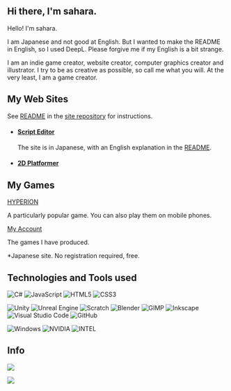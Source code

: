 ## Hi there, I'm sahara.

Hello! I'm sahara.

I am Japanese and not good at English. But I wanted to make the README in English, so I used DeepL. Please forgive me if my English is a bit strange.

I am an indie game creator, website creator, computer graphics creator and illustrator. I try to be as creative as possible, so call me what you will. At the very least, I am a game creator.

## My Web Sites
See [README](https://github.com/sahara581/site/blob/main/README.md) in the [site repository](https://github.com/sahara581/site) for instructions.
* #### [Script Editor](https://sahara581.github.io/site/Script/index.html)

  The site is in Japanese, with an English explanation in the [README](https://github.com/sahara581/site/blob/main/README.md).
* #### [2D Platformer](https://sahara581.github.io/site/PlatformerGame/index.html)

## My Games
[HYPERION](https://unityroom.com/games/hyperion)

A particularly popular game. You can also play them on mobile phones.

[My Account](https://unityroom.com/users/xvo0mbq61sgep8hr4ukj)

The games I have produced.

*Japanese site. No registration required, free.


## Technologies and Tools used
![C#](https://img.shields.io/badge/-C_SHARP-000000.svg?logo=C&style=for-the-badge)
![JavaScript](https://img.shields.io/badge/-JavaScript-000000.svg?logo=JAVASCRIPT&style=for-the-badge)
![HTML5](https://img.shields.io/badge/-HTML5-000000.svg?logo=HTML5&style=for-the-badge)
![CSS3](https://img.shields.io/badge/-CSS3-000000.svg?logo=CSS3&style=for-the-badge)

![Unity](https://img.shields.io/badge/-Unity-000000.svg?logo=unity&style=for-the-badge)
![Unreal Engine](https://img.shields.io/badge/-Unreal_Engine-000000.svg?logo=UNREALENGINE&style=for-the-badge)
![Scratch](https://img.shields.io/badge/-Scratch-000000.svg?logo=SCRATCH&style=for-the-badge)
![Blender](https://img.shields.io/badge/-Blender-000000.svg?logo=BLENDER&style=for-the-badge)
![GIMP](https://img.shields.io/badge/-GIMP-000000.svg?logo=GIMP&style=for-the-badge)
![Inkscape](https://img.shields.io/badge/-Inkscape-000000.svg?logo=INKSCAPE&style=for-the-badge)
![Visual Studio Code](https://img.shields.io/badge/-Visual_Studio_Code-000000.svg?logo=VISUALSTUDIOCODE&style=for-the-badge)
![GitHub](https://img.shields.io/badge/-GitHub-000000.svg?logo=GITHUB&style=for-the-badge)

![Windows](https://img.shields.io/badge/-Windows-000000.svg?logo=WINDOWS&style=for-the-badge)
![NVIDIA](https://img.shields.io/badge/-NVIDIA-000000.svg?logo=NVIDIA&style=for-the-badge)
![INTEL](https://img.shields.io/badge/-Intel-000000.svg?logo=INTEL&style=for-the-badge)

## Info
![](https://github-readme-stats.vercel.app/api?username=sahara581&show_icons=true&locale=en)

![](https://github-readme-stats.vercel.app/api/top-langs?username=sahara581&show_icons=true&locale=en&layout=compact)
